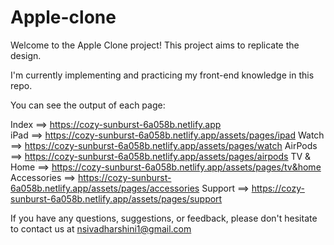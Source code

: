 # Apple-clone

Welcome to the Apple Clone project! This project aims to replicate the design.

I'm currently implementing and practicing my front-end knowledge in this repo.



You can see the output of each page:

Index ==> https://cozy-sunburst-6a058b.netlify.app <br>
iPad ==> https://cozy-sunburst-6a058b.netlify.app/assets/pages/ipad
Watch ==> https://cozy-sunburst-6a058b.netlify.app/assets/pages/watch
AirPods ==> https://cozy-sunburst-6a058b.netlify.app/assets/pages/airpods
TV & Home ==> https://cozy-sunburst-6a058b.netlify.app/assets/pages/tv&home
Accessories ==> https://cozy-sunburst-6a058b.netlify.app/assets/pages/accessories
Support ==> https://cozy-sunburst-6a058b.netlify.app/assets/pages/support





If you have any questions, suggestions, or feedback, please don't hesitate to contact us at nsivadharshini1@gmail.com
